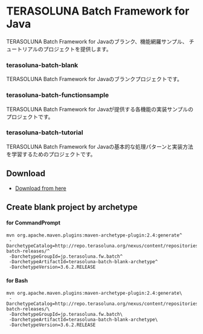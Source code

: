 # TERASOLUNA Batch Framework for Java

TERASOLUNA Batch Framework for Javaのブランク、機能網羅サンプル、
チュートリアルのプロジェクトを提供します。

### terasoluna-batch-blank
TERASOLUNA Batch Framework for Javaのブランクプロジェクトです。

### terasoluna-batch-functionsample
TERASOLUNA Batch Framework for Javaが提供する各機能の実装サンプルのプロジェクトです。

### terasoluna-batch-tutorial
TERASOLUNA Batch Framework for Javaの基本的な処理パターンと実装方法を学習するためのプロジェクトです。

## Download

* [Download from here](https://github.com/terasoluna-batch/terasoluna-sample/releases)

## Create blank project by archetype
#### for CommandPrompt

``` console
mvn org.apache.maven.plugins:maven-archetype-plugin:2.4:generate^
 -DarchetypeCatalog=http://repo.terasoluna.org/nexus/content/repositories/terasoluna-batch-releases/^
 -DarchetypeGroupId=jp.terasoluna.fw.batch^
 -DarchetypeArtifactId=terasoluna-batch-blank-archetype^
 -DarchetypeVersion=3.6.2.RELEASE
```

#### for Bash

``` console
mvn org.apache.maven.plugins:maven-archetype-plugin:2.4:generate\
 -DarchetypeCatalog=http://repo.terasoluna.org/nexus/content/repositories/terasoluna-batch-releases/\
 -DarchetypeGroupId=jp.terasoluna.fw.batch\
 -DarchetypeArtifactId=terasoluna-batch-blank-archetype\
 -DarchetypeVersion=3.6.2.RELEASE
```
